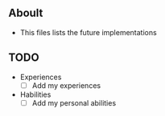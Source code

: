 ## Aboult
* This files lists the future implementations
## TODO
* Experiences
  * [ ] Add my experiences
* Habilities
  * [ ] Add my personal abilities
